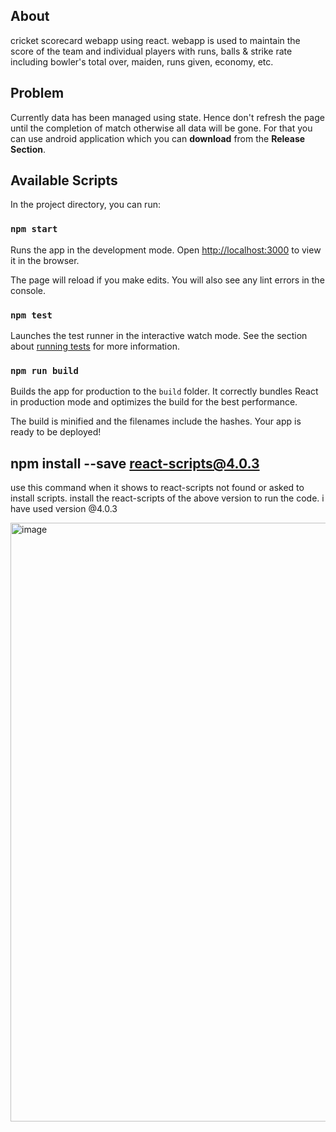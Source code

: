 ## About
cricket scorecard webapp using react. webapp is used to maintain the score of the team and individual players with runs, balls & strike rate including bowler's total over, maiden, runs given, economy, etc.

## Problem

Currently data has been managed using state. Hence don't refresh the page until the completion of match otherwise all data will be gone. For that you can use android application which you can **download** from the **Release Section**.

## Available Scripts

In the project directory, you can run:

### `npm start`

Runs the app in the development mode. Open [http://localhost:3000](http://localhost:3000) to view it in the browser.

The page will reload if you make edits. You will also see any lint errors in the console.

### `npm test`

Launches the test runner in the interactive watch mode. See the section about [running tests](https://facebook.github.io/create-react-app/docs/running-tests) for more information.

### `npm run build`

Builds the app for production to the `build` folder. It correctly bundles React in production mode and optimizes the build for the best performance.

The build is minified and the filenames include the hashes. Your app is ready to be deployed!
## npm install --save react-scripts@4.0.3
use this command when it shows to react-scripts not found or asked to install scripts. install the react-scripts of the above version to run the code. i have used version @4.0.3


<img width="958" alt="image" src="https://user-images.githubusercontent.com/88225022/182921198-e59f53f5-5f1b-46d2-adde-69cafef6b441.png">
